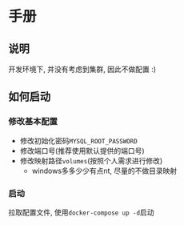 # 手册

## 说明

开发环境下, 并没有考虑到集群, 因此不做配置 :)

## 如何启动

### 修改基本配置

- 修改初始化密码`MYSQL_ROOT_PASSWORD`
- 修改端口号(推荐使用默认提供的端口号)
- 修改映射路径`volumes`(按照个人需求进行修改)
  - windows多多少少有点nt, 尽量的不做目录映射

### 启动

拉取配置文件, 使用`docker-compose up -d`启动